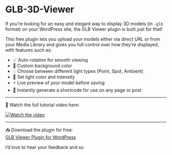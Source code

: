 # GLB-3D-Viewer
If you're looking for an easy and elegant way to display 3D models (in `.glb` format) on your WordPress site, the GLB Viewer plugin is built just for that!

This free plugin lets you upload your models either via direct URL or from your Media Library and gives you full control over how they’re displayed, with features such as:

- ✅ Auto-rotation for smooth viewing
- 🎨 Custom background color
- 💡 Choose between different light types (Point, Spot, Ambient)
- 🌈 Set light color and intensity
- ⚡ Live preview of your model before saving
- 🔧 Instantly generate a shortcode for use on any page or post

---

🎥 Watch the full tutorial video here:

[![Watch the video](https://i9.ytimg.com/vi/QQcDr497JHg/sddefault.jpg?v=6831ae09&sqp=CMDpxsEG&rs=AOn4CLC71cdqKzLCZ7dqhiWhgVInt3GWzA)](https://www.youtube.com/watch?v=eyYm_o-_yRk)

---

📥 Download the plugin for free:  
[GLB Viewer Plugin for WordPress](https://codessculpt.net/portfolio/glb-viewer-plugin-for-wordpress/)

I’d love to hear your feedback and su
